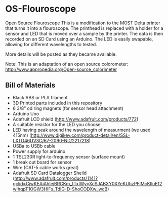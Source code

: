 OS-Flouroscope
==============

Open Source Flouroscope
This is a modification to the MOST Delta printer that turns it into a flouroscope. The printhead is replaced with a holder for a sensor and LED that is moved over a sample by the printer.
The data is then recorded on an SD Card using an Arduino. The LED is easily swapable, allowing for different wavelengths to tested. 

More details will be posted as they became available.

Note: This is an adaptation of an open source colorometer: http://www.appropedia.org/Open-source_colorimeter

Bill of Materials
-----------------
- Black ABS or PLA filament
- 3D Printed parts included in this repository
- 6 3/8” od ring magnets (for sensor head attachment)
- Arduino Uno
- Adafruit LCD shield (http://www.adafruit.com/products/772)
- A suitable resistor for the LED you choose
- LED having peak around the wavelength of measurment (we used 415nm)  (http://www.digikey.com/product-detail/en/SSL-LXTO46UV3C/67-2090-ND/2217218)
- USBa to USBb cable
- Power supply for arduino
- 1 TSL230R light-to-frequency sensor (surface mount)
- 1 break out board for sensor
- Wire (CAT-5 cable works great)
- Adafruit SD Card Datalogger Sheild (http://www.adafruit.com/products/1141?gclid=CjwKEAiAhIejBRCKm_fTxIWyyXcSJABXY0XYeKUhzPFlMcKIluE12wIhqpT1OGW3HIFs_TdIG-D-ShoCODXw_wcB)

